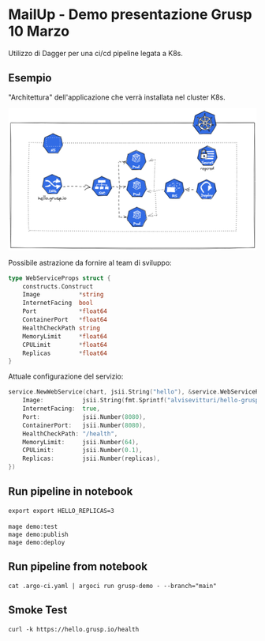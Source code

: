 # MailUp - Demo presentazione Grusp 10 Marzo

Utilizzo di Dagger per una ci/cd pipeline legata a K8s. 

## Esempio

"Architettura" dell'applicazione che verrà installata nel cluster K8s.

![APP](./docs/img/hello-grusp.excalidraw.png)

Possibile astrazione da fornire al team di sviluppo:

```go
type WebServiceProps struct {
	constructs.Construct
	Image           *string
	InternetFacing  bool
	Port            *float64
	ContainerPort   *float64
	HealthCheckPath string
	MemoryLimit     *float64
	CPULimit        *float64
	Replicas        *float64
}
```

Attuale configurazione del servizio:

```go
service.NewWebService(chart, jsii.String("hello"), &service.WebServiceProps{
	Image:           jsii.String(fmt.Sprintf("alvisevitturi/hello-grusp:%s", version)),
	InternetFacing:  true,
	Port:            jsii.Number(8080),
	ContainerPort:   jsii.Number(8080),
	HealthCheckPath: "/health",
	MemoryLimit:     jsii.Number(64),
	CPULimit:        jsii.Number(0.1),
	Replicas:        jsii.Number(replicas),
})
```

## Run pipeline in notebook

```shell
export export HELLO_REPLICAS=3

mage demo:test
mage demo:publish
mage demo:deploy
```

## Run pipeline from notebook

```shell
cat .argo-ci.yaml | argoci run grusp-demo - --branch="main"
```

## Smoke Test

```shell
curl -k https://hello.grusp.io/health
```